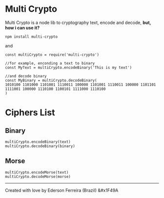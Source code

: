 # Multi Crypto

Multi Crypto is a node lib to cryptography text, encode and decode, **but, how i can use it?**

```npm install multi-crypto```

and

```
const multiCrypto = require('multi-crypto')

//for example, enconding a text to binary
const MyText = multiCrypto.encodeBinary('This is my text')

//and decode binary
const MyBinary = multiCrypto.decodeBinary(
1010100 1101000 1101001 1110011 100000 1101001 1110011 100000 1101101 1111001 100000 1110100 1100101 1111000 1110100
)
```

# Ciphers List

## Binary
```
multiCrypto.encodeBinary(text)
multiCrypto.decodeBinary(binary)
```

## Morse
```
multiCrypto.encodeMorse(text)
multiCrypto.decodeMorse(morse)
```

---

Created with love by Ederson Ferreira (Brazil) &#x1F49A
